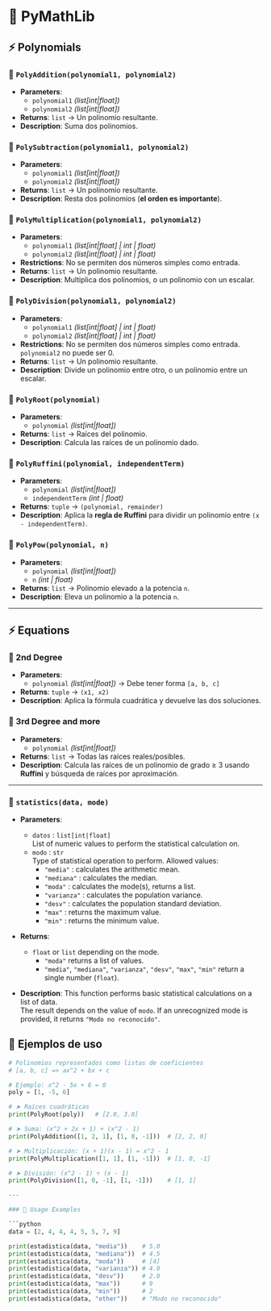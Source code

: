 # 📘 PyMathLib

## ⚡ Polynomials

### 🔹 `PolyAddition(polynomial1, polynomial2)`
- **Parameters**:  
  - `polynomial1` *(list[int|float])*  
  - `polynomial2` *(list[int|float])*  
- **Returns**: `list` → Un polinomio resultante.  
- **Description**: Suma dos polinomios.  

### 🔹 `PolySubtraction(polynomial1, polynomial2)`
- **Parameters**:  
  - `polynomial1` *(list[int|float])*  
  - `polynomial2` *(list[int|float])*  
- **Returns**: `list` → Un polinomio resultante.  
- **Description**: Resta dos polinomios (**el orden es importante**).  

### 🔹 `PolyMultiplication(polynomial1, polynomial2)`
- **Parameters**:  
  - `polynomial1` *(list[int|float] | int | float)*  
  - `polynomial2` *(list[int|float] | int | float)*  
- **Restrictions**: No se permiten dos números simples como entrada.  
- **Returns**: `list` → Un polinomio resultante.  
- **Description**: Multiplica dos polinomios, o un polinomio con un escalar.  

### 🔹 `PolyDivision(polynomial1, polynomial2)`
- **Parameters**:  
  - `polynomial1` *(list[int|float] | int | float)*  
  - `polynomial2` *(list[int|float] | int | float)*  
- **Restrictions**: No se permiten dos números simples como entrada. `polynomial2` no puede ser 0.  
- **Returns**: `list` → Un polinomio resultante.  
- **Description**: Divide un polinomio entre otro, o un polinomio entre un escalar.  

### 🔹 `PolyRoot(polynomial)`
- **Parameters**:  
  - `polynomial` *(list[int|float])*  
- **Returns**: `list` → Raíces del polinomio.  
- **Description**: Calcula las raíces de un polinomio dado.  

### 🔹 `PolyRuffini(polynomial, independentTerm)`
- **Parameters**:  
  - `polynomial` *(list[int|float])*  
  - `independentTerm` *(int | float)*  
- **Returns**: `tuple` → `(polynomial, remainder)`  
- **Description**: Aplica la **regla de Ruffini** para dividir un polinomio entre `(x - independentTerm)`.  

### 🔹 `PolyPow(polynomial, n)`
- **Parameters**:  
  - `polynomial` *(list[int|float])*  
  - `n` *(int | float)*  
- **Returns**: `list` → Polinomio elevado a la potencia `n`.  
- **Description**: Eleva un polinomio a la potencia `n`.  

---

## ⚡ Equations

### 🔹 2nd Degree
- **Parameters**:  
  - `polynomial` *(list[int|float])* → Debe tener forma `[a, b, c]`  
- **Returns**: `tuple` → `(x1, x2)`  
- **Description**: Aplica la fórmula cuadrática y devuelve las dos soluciones.  

### 🔹 3rd Degree and more
- **Parameters**:  
  - `polynomial` *(list[int|float])*  
- **Returns**: `list` → Todas las raíces reales/posibles.  
- **Description**: Calcula las raíces de un polinomio de grado ≥ 3 usando **Ruffini** y búsqueda de raíces por aproximación.  

---

### 🔹 `statistics(data, mode)`

- **Parameters**:
  - `datos` : `list[int|float]`  
    List of numeric values to perform the statistical calculation on.
  - `modo` : `str`  
    Type of statistical operation to perform. Allowed values:
    - `"media"` : calculates the arithmetic mean.
    - `"mediana"` : calculates the median.
    - `"moda"` : calculates the mode(s), returns a list.
    - `"varianza"` : calculates the population variance.
    - `"desv"` : calculates the population standard deviation.
    - `"max"` : returns the maximum value.
    - `"min"` : returns the minimum value.

- **Returns**:
  - `float` or `list` depending on the mode.
    - `"moda"` returns a list of values.
    - `"media"`, `"mediana"`, `"varianza"`, `"desv"`, `"max"`, `"min"` return a single number (`float`).

- **Description**:
  This function performs basic statistical calculations on a list of data.  
  The result depends on the value of `modo`. If an unrecognized mode is provided, it returns `"Modo no reconocido"`.


## 📌 Ejemplos de uso

```python
# Polinomios representados como listas de coeficientes
# [a, b, c] => ax^2 + bx + c

# Ejemplo: x^2 - 5x + 6 = 0
poly = [1, -5, 6]

# ➤ Raíces cuadráticas
print(PolyRoot(poly))   # [2.0, 3.0]

# ➤ Suma: (x^2 + 2x + 1) + (x^2 - 1)
print(PolyAddition([1, 2, 1], [1, 0, -1]))  # [2, 2, 0]

# ➤ Multiplicación: (x + 1)(x - 1) = x^2 - 1
print(PolyMultiplication([1, 1], [1, -1]))  # [1, 0, -1]

# ➤ División: (x^2 - 1) ÷ (x - 1)
print(PolyDivision([1, 0, -1], [1, -1]))    # [1, 1]

---

### 🔹 Usage Examples

```python
data = [2, 4, 4, 4, 5, 5, 7, 9]

print(estadistica(data, "media"))    # 5.0
print(estadistica(data, "mediana"))  # 4.5
print(estadistica(data, "moda"))     # [4]
print(estadistica(data, "varianza")) # 4.0
print(estadistica(data, "desv"))     # 2.0
print(estadistica(data, "max"))      # 9
print(estadistica(data, "min"))      # 2
print(estadistica(data, "other"))    # "Modo no reconocido"

